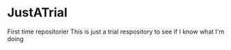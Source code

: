 # JustATrial
First time repositorier
This is just a trial respository to see if I know what I'm doing
